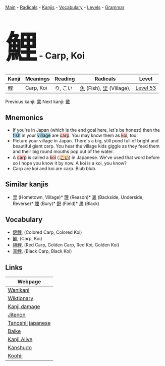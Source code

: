 <style> bigfont {font-size: 100px}</style>
[Main](../index.md) -
[Radicals](../radicals.md) -
[Kanjis](../kanjis.md) -
[Vocabulary](../vocabulary.md) -
[Levels](../levels.md) -
[Grammar](../grammar.md)
# <bigfont> 鯉</bigfont> - Carp, Koi 

| Kanji | Meanings | Reading | Radicals | Level |
| --- | --- | --- | --- | --- |
| 鯉 | Carp, Koi | り, こい | [魚](../radicals/魚.md) (Fish), [里](../radicals/里.md) (Village),  | [Level 53](../levels/wk_level53.md) |

Previous kanji: [蒙](蒙.md) Next kanji: [戴](戴.md) 

## Mnemonics
 * If you're in Japan (which is the end goal here, let's be honest) then the <span style="background-color:#ADD8E6"> fish</span> in your <span style="background-color:#ADD8E6"> village</span> are <span style="background-color:#ffcccb"> carp</span>. You may know them as <span style="background-color:#ffcccb"> koi</span>, too.
* Picture your village in Japan. There's a big, still pond full of bright and beautiful giant carp. You hear the village kids giggle as they feed them and their big round mouths pop out of the water.
* A <span style="background-color:#ffcccb"> carp</span> is called a <span style="background-color:#ffcccb"> koi</span> (<span style="background-color:#fed8b1"> [こい](https://jisho.org/search/こい)</span>) in Japanese. We've used that word before so I hope you know it by now. A koi is a koi, you know?
* Carp are koi and koi are carp. Blub blub.


## Similar kanjis
 * [里](里.md) (Hometown, Village)* [理](理.md) (Reason)* [裏](裏.md) (Backside, Underside, Reverse)* [埋](埋.md) (Bury)* [野](野.md) (Field)* [黒](黒.md) (Black)


## Vocabulary
 * [錦鯉](../vocabulary/鯉.md), (Colored Carp, Colored Koi)
* [鯉](../vocabulary/鯉.md), (Carp, Koi)
* [緋鯉](../vocabulary/鯉.md), (Red Carp, Golden Carp, Red Koi, Golden Koi)
* [真鯉](../vocabulary/鯉.md), (Black Carp, Black Koi)



## Links 

| Webpage |
| --- |
| [Wanikani          ](https://www.wanikani.com/kanji/鯉) |
| [Wiktionary        ](https://en.wiktionary.org/wiki/鯉) |
| [Kanji damage      ](http://www.kanjidamage.com/kanji/search?utf8=✓&q=鯉) |
| [Jitenon           ](https://jitenon.com/kanji/鯉) |
| [Tanoshii japanese ](https://www.tanoshiijapanese.com/dictionary/kanji.cfm?k=鯉) |
| [Baike             ](https://baike.baidu.com/item/鯉) |
| [Kanji Alive       ](https://app.kanjialive.com/鯉) |
| [Kanshudo          ](https://www.kanshudo.com/searchmn?q=鯉) |
| [Koohii            ](https://kanji.koohii.com/study/kanji/鯉) |
